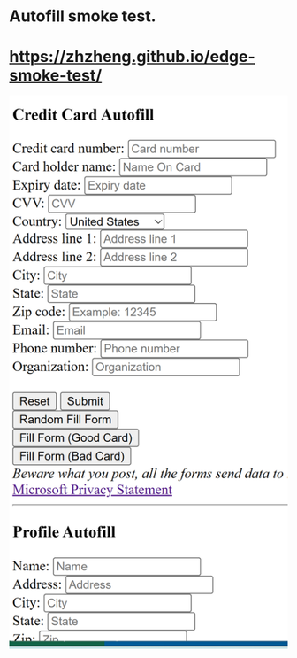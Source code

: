 # Autofill smoke test.
# https://zhzheng.github.io/edge-smoke-test/ 
![image](./img/screenshot1.png)

